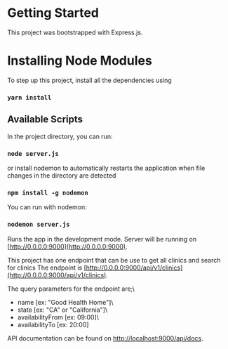 # Getting Started

This project was bootstrapped with Express.js.

# Installing Node Modules

To step up this project, install all the dependencies using

### `yarn install`

## Available Scripts

In the project directory, you can run:

### `node server.js`

or install nodemon to automatically restarts the application 
when file changes in the directory are detected

### `npm install -g nodemon`

You can run with nodemon:

### `nodemon server.js`

Runs the app in the development mode.
Server will be running on [http://0.0.0.0:9000](http://0.0.0.0:9000).

This project has one endpoint that can be use to get all clinics and search for clinics
The endpoint is [http://0.0.0.0:9000/api/v1/clinics](http://0.0.0.0:9000/api/v1/clinics).

The query parameters for the endpoint are;\
- name [ex: "Good Health Home"]\
- state [ex: "CA" or "California"]\
- availabilityFrom [ex: 09:00]\
- availabilityTo [ex: 20:00]

API documentation can be found on 
[http://localhost:9000/api/docs](http://localhost:9000/api/docs).

